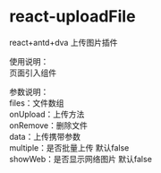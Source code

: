 # react-uploadFile
react+antd+dva 上传图片插件

使用说明：  
页面引入组件  

<UploadFile files={} onUpload={} onRemove={} data={} />  

参数说明：  
files：文件数组  
onUpload：上传方法  
onRemove：删除文件  
data：上传携带参数  
multiple：是否批量上传  默认false  
showWeb：是否显示网络图片 默认false  

